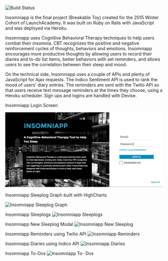 ![Build Status](https://codeship.com/projects/15960290-9b0e-0133-0f5a-1eba7eda5a8f/status?branch=master)
<!-- ![Code Climate](https://codeclimate.com/github/admande/sleeptracker.png)
![Coverage Status](https://coveralls.io/repos/admande/sleeptracker/badge.png) -->

Insomniapp is the final project (Breakable Toy) created for the 2015 Winter Cohort of LaunchAcademy. It was built on Ruby on Rails with JavaScript and was deployed via Heroku.

Insomniapp uses Cognitive Behavioral Therapy techniques to help users combat their insomnia. CBT recognizes the positive and negative reinforcement cycles of thoughts, behaviors and emotions. Insomniapp encourages more productive thoughts by allowing users to record their diaries and to-do list items, better behaviors with set reminders, and allows users to see the correlation between their sleep and mood.

On the technical side, Insomniapp uses a couple of APIs and plenty of JavaScript for Ajax requests. The Indico Sentiment API is used to rank the mood of users' diary entries. The reminders are sent with the Twilio API so that users receive text message reminders at the times they choose, using a Heroku scheduler. Sign ups and logins are handled with Devise.

Insomniapp Login Screen

![Insomniapp Login](app/assets/images/insomniapp_login.png?raw=true)

Insomniapp Sleeplog Graph built with HighCharts

![Insomniapp Sleeplog Graph](https://www.dropbox.com/s/ojgfe88b69ru6ff/insomniapp%20sleeplog%20graph.png?dl=0)

Insomniapp Sleeplogs
![Insomniapp Sleeplogs](https://www.dropbox.com/s/fa08jsze6jyhptr/insomniapp%20logs.png?dl=0)

Insomniapp New Sleeplog Modal
![Insomniapp New Sleeplog](https://www.dropbox.com/s/241nvul95tyatlo/insomniapp%20new%20sleeplog.png?dl=0)

Insomniapp Reminders using Twilio API
![Insomniapp Reminders](https://www.dropbox.com/s/jrosh3s1b06oc61/insomniapp%20reminders.png?dl=0)

Insomniapp Diaries using Indico API
![Insomniapp Diaries](https://www.dropbox.com/s/c9lonfuk02ejcgv/insomniapp%20diaries.png?dl=0)

Insomniapp To-Dos
![Insomniapp To- Dos](https://www.dropbox.com/s/ms7kv7828pfhc7k/insomniapp%20to-dos.png?dl=0)
